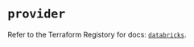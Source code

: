 # `provider`

Refer to the Terraform Registory for docs: [`databricks`](https://registry.terraform.io/providers/databricks/databricks/1.15.0/docs).

